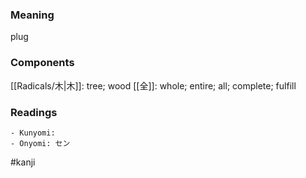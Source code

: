 ### Meaning

plug

### Components

[[Radicals/木|木]]: tree; wood [[全]]: whole; entire; all; complete; fulfill

### Readings

```
- Kunyomi: 
- Onyomi: セン
```

#kanji